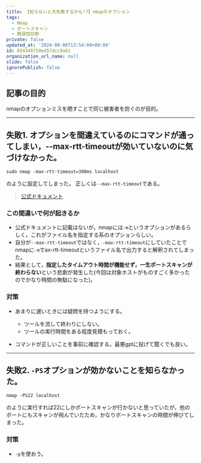 ```yaml
---
title: 【知らないと大失敗するかも!?】nmapのオプション
tags:
  - Nmap
  - ポートスキャン
  - 脆弱性診断
private: false
updated_at: '2024-09-06T13:54:09+09:00'
id: 034348750ed57dcc9a61
organization_url_name: null
slide: false
ignorePublish: false
---
```

## 記事の目的

nmapのオプションミスを晒すことで同じ被害者を防ぐのが目的。

---

## 失敗1. オプションを間違えているのにコマンドが通ってしまい，--max-rtt-timeoutが効いていないのに気づけなかった。

```shell
sudo nmap -max-rtt-timeout=300ms localhost
```
のように設定してしまった。
正しくは`--max-rtt-timeout`である。

> [公式ドキュメント](https://nmap.org/man/ja/man-briefoptions.html)

### この間違いで何が起きるか

- 公式ドキュメントに記載はないが，nmapには`-m`というオプションがあるらしく，これがファイル名を指定する系のオプションらしい。
- 自分が`--max-rtt-timeout`ではなく，`-max-rtt-timeout`にしていたことでnmapに`-m`でax-rtt-timeoutというファイル名で出力すると解釈されてしまった。
- 結果として，**指定したタイムアウト時間が機能せず，一生ポートスキャンが終わらない**という悲劇が発生した(今回は対象ホストがものすごく多かったのでかなり時間の無駄になった)。

### 対策

- あまりに遅いときには疑問を持つようにする。
  - ツールを流して終わりにしない。
  - ツールの実行時間をある程度見積もっておく。

- コマンドが正しいことを事前に確認する。最悪gptに投げて聞くでも良い。

---

## 失敗2. `-PS`オプションが効かないことを知らなかった。

```shell
nmap -PS22 localhost
```
のように実行すれば22にしかポートスキャンが行かないと思っていたが，他のポートにもスキャンが飛んでいたため，かなりポートスキャンの時間が伸びてしまった。

### 対策
- `-p`を使おう。
